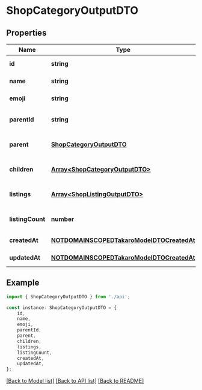 # ShopCategoryOutputDTO


## Properties

Name | Type | Description | Notes
------------ | ------------- | ------------- | -------------
**id** | **string** |  | [default to undefined]
**name** | **string** |  | [default to undefined]
**emoji** | **string** |  | [default to undefined]
**parentId** | **string** |  | [optional] [default to undefined]
**parent** | [**ShopCategoryOutputDTO**](ShopCategoryOutputDTO.md) |  | [optional] [default to undefined]
**children** | [**Array&lt;ShopCategoryOutputDTO&gt;**](ShopCategoryOutputDTO.md) |  | [optional] [default to undefined]
**listings** | [**Array&lt;ShopListingOutputDTO&gt;**](ShopListingOutputDTO.md) |  | [optional] [default to undefined]
**listingCount** | **number** |  | [optional] [default to undefined]
**createdAt** | [**NOTDOMAINSCOPEDTakaroModelDTOCreatedAt**](NOTDOMAINSCOPEDTakaroModelDTOCreatedAt.md) |  | [default to undefined]
**updatedAt** | [**NOTDOMAINSCOPEDTakaroModelDTOCreatedAt**](NOTDOMAINSCOPEDTakaroModelDTOCreatedAt.md) |  | [default to undefined]

## Example

```typescript
import { ShopCategoryOutputDTO } from './api';

const instance: ShopCategoryOutputDTO = {
    id,
    name,
    emoji,
    parentId,
    parent,
    children,
    listings,
    listingCount,
    createdAt,
    updatedAt,
};
```

[[Back to Model list]](../README.md#documentation-for-models) [[Back to API list]](../README.md#documentation-for-api-endpoints) [[Back to README]](../README.md)
